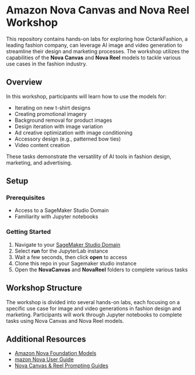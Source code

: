 # Amazon Nova Canvas and Nova Reel Workshop

This repository contains hands-on labs for exploring how OctankFashion, a leading fashion company, can leverage AI image and video generation to streamline their design and marketing processes. The workshop utilizes the capabilities of the **Nova Canvas** and **Nova Reel** models to tackle various use cases in the fashion industry.


## Overview

In this workshop, participants will learn how to use the models for:

- Iterating on new t-shirt designs
- Creating promotional imagery
- Background removal for product images
- Design iteration with image variation
- Ad creative optimization with image conditioning
- Accessory design (e.g., patterned bow ties)
- Video content creation

These tasks demonstrate the versatility of AI tools in fashion design, marketing, and advertising.

## Setup

### Prerequisites

- Access to a SageMaker Studio Domain
- Familiarity with Jupyter notebooks

### Getting Started

1. Navigate to your [SageMaker Studio Domain](https://us-east-1.console.aws.amazon.com/sagemaker/home?region=us-east-1#/studio)
2. Select **run** for the JupyterLab instance
3. Wait a few seconds, then click **open** to access
4. Clone this repo in your Sagemaker studio instance
5. Open the **NovaCanvas** and **NovaReel** folders to complete various tasks

## Workshop Structure

The workshop is divided into several hands-on labs, each focusing on a specific use case for image and video generations in fashion design and marketing. Participants will work through Jupyter notebooks to complete tasks using Nova Canvas and Nova Reel models.


## Additional Resources

- [Amazon Nova Foundation Models](https://aws.amazon.com/ai/generative-ai/nova/)
- [mazon Nova User Guide](https://docs.aws.amazon.com/nova/latest/userguide/what-is-nova.html)
- [Nova Canvas & Reel Prompting Guides](https://docs.aws.amazon.com/nova/latest/userguide/prompting-creation.html)

